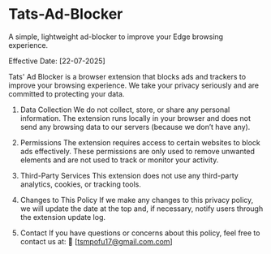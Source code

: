 # Tats-Ad-Blocker
A simple, lightweight ad-blocker to improve your Edge browsing experience.

Effective Date: [22-07-2025]

Tats' Ad Blocker is a browser extension that blocks ads and trackers to improve your browsing experience. We take your privacy seriously and are committed to protecting your data.

1. Data Collection
We do not collect, store, or share any personal information.
The extension runs locally in your browser and does not send any browsing data to our servers (because we don’t have any).

2. Permissions
The extension requires access to certain websites to block ads effectively. These permissions are only used to remove unwanted elements and are not used to track or monitor your activity.

3. Third-Party Services
This extension does not use any third-party analytics, cookies, or tracking tools.

4. Changes to This Policy
If we make any changes to this privacy policy, we will update the date at the top and, if necessary, notify users through the extension update log.

5. Contact
If you have questions or concerns about this policy, feel free to contact us at:
📧 [tsmpofu17@gmail.com.com]

